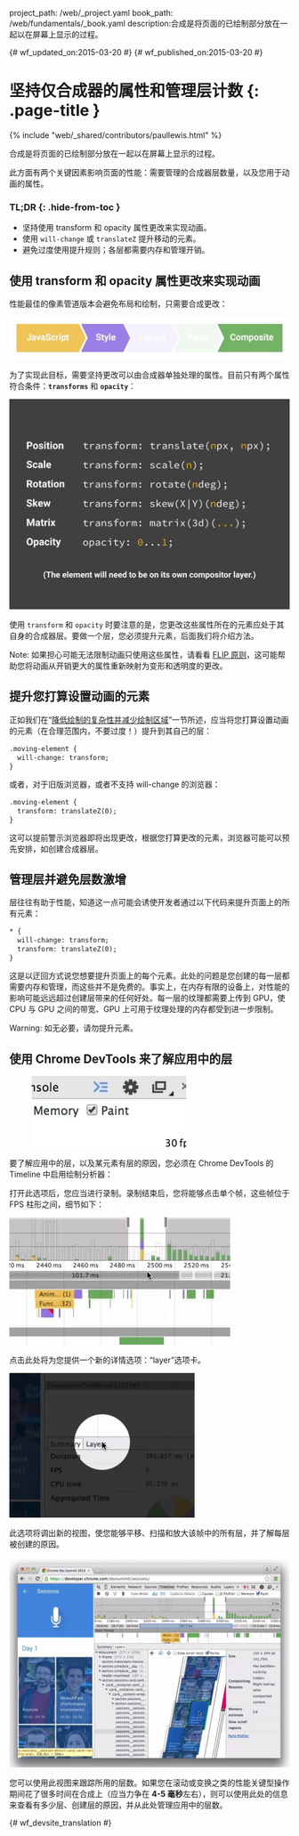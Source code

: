 project_path: /web/_project.yaml
book_path: /web/fundamentals/_book.yaml
description:合成是将页面的已绘制部分放在一起以在屏幕上显示的过程。

{# wf_updated_on:2015-03-20 #}
{# wf_published_on:2015-03-20 #}

# 坚持仅合成器的属性和管理层计数 {: .page-title }

{% include "web/_shared/contributors/paullewis.html" %}

合成是将页面的已绘制部分放在一起以在屏幕上显示的过程。


此方面有两个关键因素影响页面的性能：需要管理的合成器层数量，以及您用于动画的属性。

### TL;DR {: .hide-from-toc }

* 坚持使用 transform 和 opacity 属性更改来实现动画。
* 使用 `will-change` 或 `translateZ` 提升移动的元素。
* 避免过度使用提升规则；各层都需要内存和管理开销。

## 使用 transform 和 opacity 属性更改来实现动画

性能最佳的像素管道版本会避免布局和绘制，只需要合成更改：

<img src="images/stick-to-compositor-only-properties-and-manage-layer-count/frame-no-layout-paint.jpg"  alt="无布局或绘制的像素管道。">

为了实现此目标，需要坚持更改可以由合成器单独处理的属性。目前只有两个属性符合条件：**`transforms`** 和 **`opacity`**：

<img src="images/stick-to-compositor-only-properties-and-manage-layer-count/safe-properties.jpg"  alt="在不触发布局或绘制的情况下可以设置动画的属性。">

使用 `transform` 和 `opacity` 时要注意的是，您更改这些属性所在的元素应处于其自身的合成器层。要做一个层，您必须提升元素，后面我们将介绍方法。

Note: 如果担心可能无法限制动画只使用这些属性，请看看 [FLIP 原则](https://aerotwist.com/blog/flip-your-animations)，这可能帮助您将动画从开销更大的属性重新映射为变形和透明度的更改。

## 提升您打算设置动画的元素

正如我们在“[降低绘制的复杂性并减少绘制区域](simplify-paint-complexity-and-reduce-paint-areas)”一节所述，应当将您打算设置动画的元素（在合理范围内，不要过度！）提升到其自己的层：


    .moving-element {
      will-change: transform;
    }


或者，对于旧版浏览器，或者不支持 will-change 的浏览器：


    .moving-element {
      transform: translateZ(0);
    }


这可以提前警示浏览器即将出现更改，根据您打算更改的元素，浏览器可能可以预先安排，如创建合成器层。

## 管理层并避免层数激增

层往往有助于性能，知道这一点可能会诱使开发者通过以下代码来提升页面上的所有元素：


    * {
      will-change: transform;
      transform: translateZ(0);
    }


这是以迂回方式说您想要提升页面上的每个元素。此处的问题是您创建的每一层都需要内存和管理，而这些并不是免费的。事实上，在内存有限的设备上，对性能的影响可能远远超过创建层带来的任何好处。每一层的纹理都需要上传到 GPU，使 CPU 与 GPU 之间的带宽、GPU 上可用于纹理处理的内存都受到进一步限制。

Warning: 如无必要，请勿提升元素。

## 使用 Chrome DevTools 来了解应用中的层

<div class="attempt-right">
  <figure>
    <img src="images/stick-to-compositor-only-properties-and-manage-layer-count/paint-profiler.jpg" alt="用于启用 Chrome DevTools 绘制分析器的切换开关。">
  </figure>
</div>

要了解应用中的层，以及某元素有层的原因，您必须在 Chrome DevTools 的 Timeline 中启用绘制分析器：

<div style="clear:both;"></div>

打开此选项后，您应当进行录制。录制结束后，您将能够点击单个帧，这些帧位于 FPS 柱形之间，细节如下：

<img src="images/stick-to-compositor-only-properties-and-manage-layer-count/frame-of-interest.jpg"  alt="开发者有兴趣分析的帧。">

点击此处将为您提供一个新的详情选项：“layer”选项卡。

<img src="images/stick-to-compositor-only-properties-and-manage-layer-count/layer-tab.jpg"  alt="Chrome DevTools 中的 Layer 选项卡按钮。">

此选项将调出新的视图，使您能够平移、扫描和放大该帧中的所有层，并了解每层被创建的原因。

<img src="images/stick-to-compositor-only-properties-and-manage-layer-count/layer-view.jpg"  alt="Chrome DevTools 中的 Layer 视图。">

您可以使用此视图来跟踪所用的层数。如果您在滚动或变换之类的性能关键型操作期间花了很多时间在合成上（应当力争在 **4-5 毫秒**左右），则可以使用此处的信息来查看有多少层、创建层的原因，并从此处管理应用中的层数。


{# wf_devsite_translation #}
